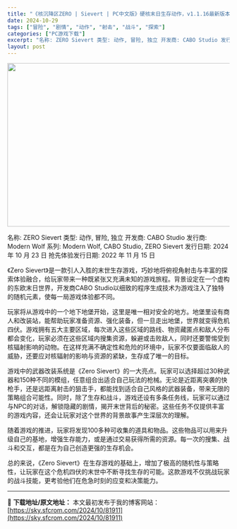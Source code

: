 ```yaml
---
title: "《核沉降区ZERO | Sievert | PC中文版》硬核末日生存动作，v1.1.16最新版本资源"
date: 2024-10-29
tags: ["冒险", "剧情", "动作", "射击", "战斗", "探索"]
categories: ["PC游戏下载"]
excerpt: "名称: ZERO Sievert 类型: 动作, 冒险, 独立 开发商: CABO Studio 发行商: Modern Wolf 系列: Modern Wolf, CABO Studio, ZERO Sievert 发行日期: 2024 年 10 月 23 日 抢先体验发行日期: 2022 年 1&hellip;"
layout: post
---
```


<img class="aligncenter size-full wp-image-81912" src="https://sky.sfcrom.com/wp-content/uploads/2024/10/2024102823560235.webp" alt="" width="660" height="370" />

名称: ZERO Sievert
类型: 动作, 冒险, 独立
开发商: CABO Studio
发行商: Modern Wolf
系列: Modern Wolf, CABO Studio, ZERO Sievert
发行日期: 2024 年 10 月 23 日
抢先体验发行日期: 2022 年 11 月 15 日

《Zero Sievert》是一款引人入胜的末世生存游戏，巧妙地将俯视角射击与丰富的探索体验融合，给玩家带来一种既紧张又充满未知的游戏旅程。背景设定在一个虚构的东欧末日世界，开发商CABO Studio以细致的程序生成技术为游戏注入了独特的随机元素，使每一局游戏体验都不同。

玩家将从游戏中的一个地下地堡开始，这里是唯一相对安全的地方。地堡里设有商人和改装站，能帮助玩家准备资源、强化装备，但一旦走出地堡，世界就变得危机四伏。游戏拥有五大主要区域，每次进入这些区域的路线、物资藏匿点和敌人分布都会变化，玩家必须在这些区域内搜集资源，躲避或击败敌人，同时还要警惕受到核辐射影响的动物。在这样充满不确定性和危险的环境中，玩家不仅要面临敌人的威胁，还要应对核辐射的影响与资源的紧缺，生存成了唯一的目标。

游戏中的武器改装系统是《Zero Sievert》的一大亮点。玩家可以选择超过30种武器和150种不同的模组，任意组合出适合自己玩法的枪械。无论是近距离突袭的快枪手，还是远距离射击的狙击手，都能找到适合自己风格的武器装备，带来无限的策略组合可能性。同时，除了生存和战斗，游戏还设有多条任务线，玩家可以通过与NPC的对话，解锁隐藏的剧情，揭开末世背后的秘密。这些任务不仅提供丰富的游戏内容，还会让玩家对这个世界的背景故事产生深层次的理解。

随着游戏的推进，玩家将发现100多种可收集的道具和物品。这些物品可以用来升级自己的基地，增强生存能力，或是通过交易获得所需的资源。每一次的搜集、战斗和交互，都是在为自己创造更强的生存机会。

总的来说，《Zero Sievert》在生存游戏的基础上，增加了极高的随机性与策略性，让玩家在这个危机四伏的末世中不断寻找生存的可能。这款游戏不仅挑战玩家的战斗技能，更考验他们在危急时刻的应变和决策能力。

---
📖 **下载地址/原文地址：** 本文最初发布于我的博客网站：[https://sky.sfcrom.com/2024/10/81911](https://sky.sfcrom.com/2024/10/81911)
